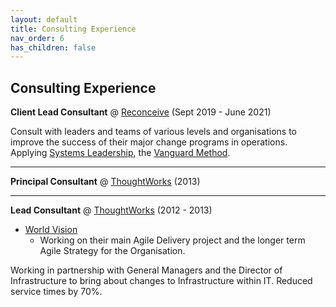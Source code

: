 ```yaml
---
layout: default
title: Consulting Experience
nav_order: 6
has_children: false
---
```


## Consulting Experience

**Client Lead Consultant** @ [Reconceive](https://reconceive.com.au) (Sept 2019 - June 2021)

Consult with leaders and teams of various levels and organisations to improve the success of their major change programs in operations. Applying [Systems Leadership](https://www.sldassociation.com), the [Vanguard Method](https://beyondcommandandcontrol.com/welcome-to-vanguard-e-learning/).

--- 

**Principal Consultant** @ [ThoughtWorks](http://thoughtworks.com) (2013)

---

**Lead Consultant** @ [ThoughtWorks](http://thoughtworks.com) (2012 - 2013)
- [World Vision](https://www.WorldVision.org.au)
	- Working on their main Agile Delivery project and the longer term Agile Strategy for
the Organisation.

Working in partnership with General Managers and the Director of Infrastructure to bring about changes
to Infrastructure within IT. Reduced service times by 70%.
